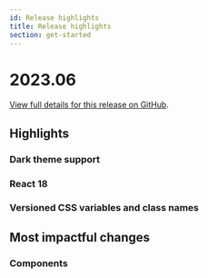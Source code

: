 ```yaml
---
id: Release highlights
title: Release highlights
section: get-started
---
```


# 2023.06
[View full details for this release on GitHub](https://github.com/patternfly/patternfly-react/releases).

## Highlights 

### Dark theme support
### React 18
### Versioned CSS variables and class names

## Most impactful changes

### Components 
